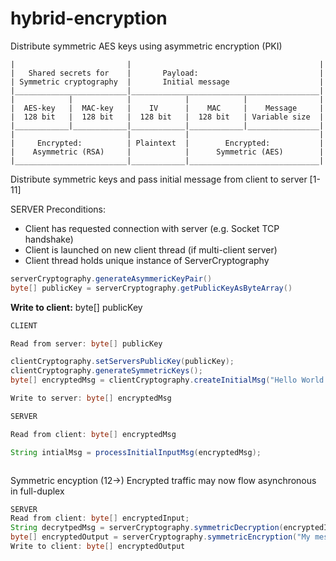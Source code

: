 # hybrid-encryption
Distribute symmetric AES keys using asymmetric encryption (PKI)

``` ____________________________________________________________________
|                         |                                          |
|   Shared secrets for    |       Payload:                           |
| Symmetric cryptography  |       Initial message                    |
|_________________________|__________________________________________|
|            |            |            |            |                |
|  AES-key   |  MAC-key   |    IV      |    MAC     |    Message     |
|  128 bit   |  128 bit   |  128 bit   |  128 bit   | Variable size  |
|____________|____________|____________|____________|________________|
|                         |            |                             |
|     Encrypted:          | Plaintext  |        Encrypted:           |
|    Asymmetric (RSA)     |            |      Symmetric (AES)        |
|_________________________|____________|_____________________________|
```

Distribute symmetric keys and pass initial message from client to server [1-11]


SERVER
Preconditions: 
- Client has requested connection with server (e.g. Socket TCP handshake)
- Client is launched on new client thread (if multi-client server)
- Client thread holds unique instance of ServerCryptography
```java
serverCryptography.generateAsymmericKeyPair()
byte[] publicKey = serverCryptography.getPublicKeyAsByteArray()
```
**Write to client:** byte[] publicKey
```java
CLIENT

Read from server: byte[] publicKey

clientCryptography.setServersPublicKey(publicKey);
clientCryptography.generateSymmetricKeys();
byte[] encryptedMsg = clientCryptography.createInitialMsg("Hello World!");

Write to server: byte[] encryptedMsg

SERVER

Read from client: byte[] encryptedMsg

String intialMsg = processInitialInputMsg(encryptedMsg);



```

Symmetric encyption (12->)
Encrypted traffic may now flow asynchronous in full-duplex

```java
SERVER
Read from client: byte[] encryptedInput;
String decrytpedMsg = serverCryptography.symmetricDecryption(encryptedInput);
byte[] encryptedOutput = serverCryptography.symmetricEncryption("My message");
Write to client: byte[] encryptedOutput

```
